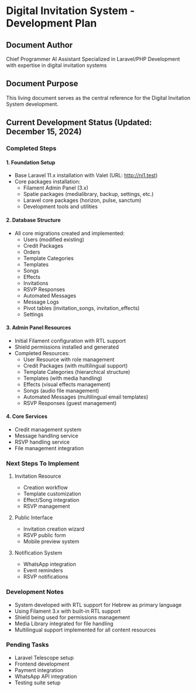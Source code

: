 # Digital Invitation System - Development Plan

## Document Author
Chief Programmer AI Assistant
Specialized in Laravel/PHP Development with expertise in digital invitation systems

## Document Purpose
This living document serves as the central reference for the Digital Invitation System development.

## Current Development Status (Updated: December 15, 2024)

### Completed Steps

#### 1. Foundation Setup
- Base Laravel 11.x installation with Valet (URL: http://ni1.test)
- Core packages installation:
  * Filament Admin Panel (3.x)
  * Spatie packages (medialibrary, backup, settings, etc.)
  * Laravel core packages (horizon, pulse, sanctum)
  * Development tools and utilities

#### 2. Database Structure
- All core migrations created and implemented:
  * Users (modified existing)
  * Credit Packages
  * Orders
  * Template Categories
  * Templates
  * Songs
  * Effects
  * Invitations
  * RSVP Responses
  * Automated Messages
  * Message Logs
  * Pivot tables (invitation_songs, invitation_effects)
  * Settings

#### 3. Admin Panel Resources
- Initial Filament configuration with RTL support
- Shield permissions installed and generated
- Completed Resources:
  * User Resource with role management
  * Credit Packages (with multilingual support)
  * Template Categories (hierarchical structure)
  * Templates (with media handling)
  * Effects (visual effects management)
  * Songs (audio file management)
  * Automated Messages (multilingual email templates)
  * RSVP Responses (guest management)

#### 4. Core Services
- Credit management system
- Message handling service
- RSVP handling service
- File management integration

### Next Steps To Implement

1. Invitation Resource
   - Creation workflow
   - Template customization
   - Effect/Song integration
   - RSVP management

2. Public Interface
   - Invitation creation wizard
   - RSVP public form
   - Mobile preview system

3. Notification System
   - WhatsApp integration
   - Event reminders
   - RSVP notifications

### Development Notes
- System developed with RTL support for Hebrew as primary language
- Using Filament 3.x with built-in RTL support
- Shield being used for permissions management
- Media Library integrated for file handling
- Multilingual support implemented for all content resources

### Pending Tasks
- Laravel Telescope setup
- Frontend development
- Payment integration
- WhatsApp API integration
- Testing suite setup